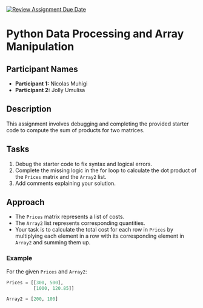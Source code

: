 [![Review Assignment Due Date](https://classroom.github.com/assets/deadline-readme-button-22041afd0340ce965d47ae6ef1cefeee28c7c493a6346c4f15d667ab976d596c.svg)](https://classroom.github.com/a/pYGGnGnY)
# Python Data Processing and Array Manipulation  

## Participant Names  
- **Participant 1:** Nicolas Muhigi 
- **Participant 2:** Jolly Umulisa 

## Description  
This assignment involves debugging and completing the provided starter code to compute the sum of products for two matrices.  

## Tasks  
1. Debug the starter code to fix syntax and logical errors.  
2. Complete the missing logic in the for loop to calculate the dot product of the `Prices` matrix and the `Array2` list.  
3. Add comments explaining your solution.  

## Approach  
- The `Prices` matrix represents a list of costs.  
- The `Array2` list represents corresponding quantities.  
- Your task is to calculate the total cost for each row in `Prices` by multiplying each element in a row with its corresponding element in `Array2` and summing them up.  

### Example  
For the given `Prices` and `Array2`:
```python
Prices = [[300, 500],  
          [1000, 120.85]]  

Array2 = [200, 100]
